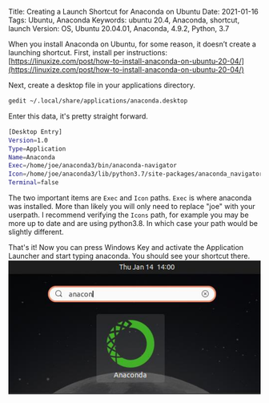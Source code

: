 Title: Creating a Launch Shortcut for Anaconda on Ubuntu
Date: 2021-01-16
Tags: Ubuntu, Anaconda
Keywords: ubuntu 20.4, Anaconda, shortcut, launch
Version: OS, Ubuntu 20.04.01, Anaconda, 4.9.2, Python, 3.7



When you install Anaconda on Ubuntu, for some reason, it doesn’t create a launching shortcut. First, install per instructions: [https://linuxize.com/post/how-to-install-anaconda-on-ubuntu-20-04/](https://linuxize.com/post/how-to-install-anaconda-on-ubuntu-20-04/)

Next, create a desktop file in your applications directory.
```bash
gedit ~/.local/share/applications/anaconda.desktop
```
Enter this data, it's pretty straight forward.
```bash
[Desktop Entry]
Version=1.0
Type=Application
Name=Anaconda
Exec=/home/joe/anaconda3/bin/anaconda-navigator
Icon=/home/joe/anaconda3/lib/python3.7/site-packages/anaconda_navigator/app/icons/Icon1024.png
Terminal=false
```
The two important items are `Exec` and `Icon` paths. `Exec` is where anaconda was installed. More than likely you will only need to replace "joe" with your userpath. I recommend verifying the `Icons` path, for example you may be more up to date and are using python3.8. In which case your path would be slightly different. 

That's it! Now you can press Windows Key and activate the Application Launcher and start typing anaconda. You should see your shortcut there.
![anaconda-launcher](/images/2021/anaconda-launcher.png)

